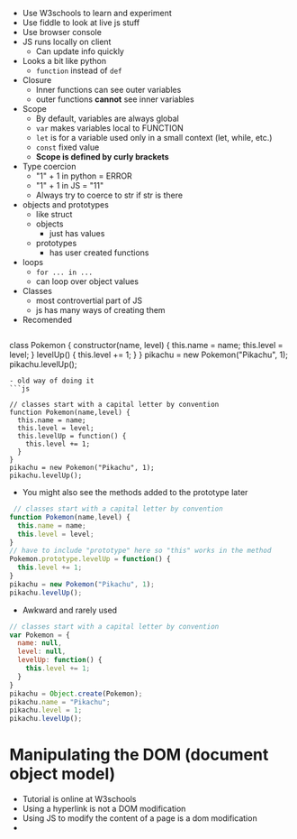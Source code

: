 - Use W3schools to learn and experiment
- Use fiddle to look at live js stuff
- Use browser console
- JS runs locally on client
	- Can update info quickly
- Looks a bit like python
	- `function` instead of `def`
- Closure
	- Inner functions can see outer variables
	- outer functions **cannot** see inner variables
- Scope
	- By default, variables are always global
	- `var` makes variables local to FUNCTION
	- `let` is for a variable used only in a small context (let, while, etc.)
	- `const` fixed value
	- **Scope is defined by curly brackets**
- Type coercion
	- "1" + 1 in python = ERROR
	- "1" + 1 in JS = "11"
	- Always try to coerce to str if str is there
- objects and prototypes
	- like struct
	- objects 
		- just has values
	- prototypes
		- has user created functions
- loops
	- `for ... in ...`
	- can loop over object values
- Classes
	- most controvertial part of JS
	- js has many ways of creating them
- Recomended
	```js
class Pokemon {
  constructor(name, level) {
    this.name = name;
    this.level = level;
  }
  levelUp() {
    this.level += 1;
  }
}
pikachu = new Pokemon("Pikachu", 1);
pikachu.levelUp();
```
- old way of doing it
```js

// classes start with a capital letter by convention
function Pokemon(name,level) {
  this.name = name;
  this.level = level;
  this.levelUp = function() {
    this.level += 1;
  }
}
pikachu = new Pokemon("Pikachu", 1);
pikachu.levelUp();
```
- You might also see the methods added to the prototype later
```js
 // classes start with a capital letter by convention
function Pokemon(name,level) {
  this.name = name;
  this.level = level;
}
// have to include "prototype" here so "this" works in the method
Pokemon.prototype.levelUp = function() {
  this.level += 1;
}
pikachu = new Pokemon("Pikachu", 1);
pikachu.levelUp();
```
- Awkward and rarely used
```js
// classes start with a capital letter by convention
var Pokemon = {
  name: null,
  level: null,
  levelUp: function() {
    this.level += 1;
  }
}
pikachu = Object.create(Pokemon);
pikachu.name = "Pikachu";
pikachu.level = 1;
pikachu.levelUp();
```
# Manipulating the DOM (document object model)
- Tutorial is online at W3schools
- Using a hyperlink is not a DOM modification
- Using JS to modify the content of a page is a dom modification
- 